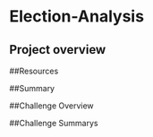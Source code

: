 # Election-Analysis

## Project overview

##Resources

##Summary

##Challenge Overview

##Challenge Summarys